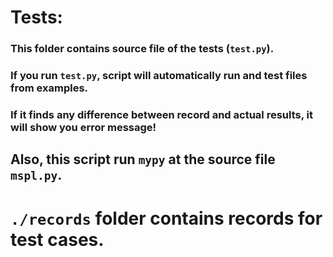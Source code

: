 # Tests:

### This folder contains source file of the tests (`test.py`).
### If you run `test.py`, script will automatically run and test files from examples.
### If it finds any difference between record and actual results, it will show you error message!
## Also, this script run `mypy` at the source file `mspl.py`.


# `./records` folder contains records for test cases.